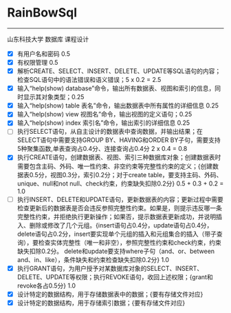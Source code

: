 # RainBowSql

-----

山东科技大学
数据库 课程设计

* [x] 有用户名和密码 0.5
* [x] 有权限管理 0.5
* [x] 解析CREATE、SELECT、INSERT、DELETE、UPDATE等SQL语句的内容；检查SQL语句中的语法错误和语义错误；5 x 0.2 = 2.5
* [x] 输入“help(show) database”命令，输出所有数据表、视图和索引的信息，同时显示其对象类型；0.25
* [x] 输入“help(show) table 表名”命令，输出数据表中所有属性的详细信息 0.25
* [x] 输入“help(show) view 视图名”命令，输出视图的定义语句；0.25
* [x] 输入“help(show) index 索引名”命令，输出索引的详细信息 0.25
* [ ] 执行SELECT语句，从自主设计的数据表中查询数据，并输出结果；在SELECT语句中需要支持GROUP BY、HAVING和ORDER BY子句，需要支持5种聚集函数,单表查询占0.4分、连接查询占0.4分 2 x 0.4 = 0.8
* [x] 执行CREATE语句，创建数据表、视图、索引三种数据库对象；创建数据表时需要包含主码、外码、唯一性约束、非空约束等完整性约束的定义；{创建数据表0.5分，视图0.3分，索引0.2分；对于create table，要支持主码、外码、unique、null和not null、check约束，约束缺失扣除0.2分} 0.5 + 0.3 + 0.2 = 1.0
* [ ] 执行INSERT、DELETE和UPDATE语句，更新数据表的内容；更新过程中需要检查更新后的数据表是否会违反参照完整性约束。如果是，则提示违反哪一条完整性约束，并拒绝执行更新操作；如果否，提示数据表更新成功，并说明插入、删除或修改了几个元组。{insert语句占0.4分，update语句占0.4分，delete语句占0.2分，insert要实现单个元组的插入和元组集合的插入（带子查询），要检查实体完整性（唯一和非空），参照完整性约束和check约束，约束缺失扣除0.2分。 delete和update要支持where子句（and、or、between and、in、like），条件缺失和约束检查缺失扣除0.2分}  1.0
* [x] 执行GRANT语句，为用户授予对某数据库对象的SELECT、INSERT、DELETE、UPDATE等权限；执行REVOKE语句，收回上述权限；{grant和revoke各占0.5分} 1.0
* [x] 设计特定的数据结构，用于存储数据表中的数据；{要有存储文件对应}
* [x] 设计特定的数据结构，用于存储索引数据；{要有存储文件对应}